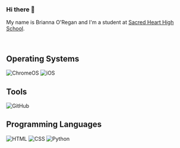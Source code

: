 ### Hi there 👋

My name is Brianna O'Regan and I'm a student at <a href="https://shh.ocsb.ca">Sacred Heart High School</a>.

<br>

<h2>Operating Systems</h2>
<p>
  <img src="https://img.shields.io/badge/chrome%20os-3d89fc?logo=google%20chrome&logoColor=white" alt="ChromeOS">
  <img src="https://img.shields.io/badge/iOS-000000?logo=ios&logoColor=white" alt="iOS">
</p>

<h2>Tools</h2>
<p>
  <img src="https://img.shields.io/badge/github-%23121011.svg?style=for-the-badge&logo=github&logoColor=white" alt="GitHub">
  
</p>

<h2>Programming Languages</h2>
<p>
  <img alt="HTML" src="https://img.shields.io/badge/HTML-E34F26.svg?logo=html5&logoColor=white">
  <img alt="CSS" src="https://img.shields.io/badge/CSS-1572B6.svg?logo=css3&logoColor=white">
  <img alt="Python" src="https://img.shields.io/badge/Python-FFD43B?logo=python&logoColor=blue">
</p>
